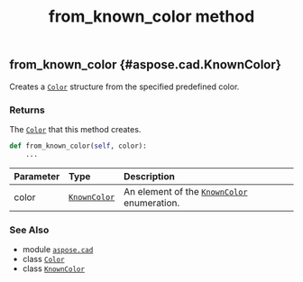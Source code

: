 ﻿---
title: from_known_color method
second_title: Aspose.CAD for Python via .NET API References
description: 
type: docs
weight: 30
url: /aspose.cad/color/from_known_color/
is_root: false
---

## from_known_color {#aspose.cad.KnownColor}

Creates a [`Color`](/cad/python-net/aspose.cad/color) structure from the specified predefined color.


### Returns 


The [`Color`](/cad/python-net/aspose.cad/color) that this method creates.


```python
def from_known_color(self, color):
    ...
```


| Parameter | Type | Description |
| :- | :- | :- |
| color | [`KnownColor`](/cad/python-net/aspose.cad/knowncolor) | An element of the [`KnownColor`](/cad/python-net/aspose.cad/knowncolor) enumeration. |



### See Also
* module [`aspose.cad`](../../)
* class [`Color`](/cad/python-net/aspose.cad/color)
* class [`KnownColor`](/cad/python-net/aspose.cad/knowncolor)
